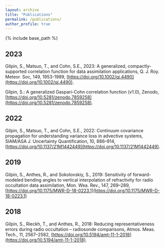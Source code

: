 ```yaml
---
layout: archive
title: "Publications"
permalink: /publications/
author_profile: true
---
```


{% include base_path %}

2023
------
Gilpin, S., Matsuo, T., and Cohn, S.E., 2023: A generalized, compactly-supported correlation function for data assimilation applications, Q. J. Roy. Meteor. Soc, 149, 1953-1989, [https://doi.org/10.1002/qj.4490](https://doi.org/10.1002/qj.4490).

Gilpin, S.: A generalized Gaspari-Cohn correlation function (v1.0), Zenodo, [https://doi.org/10.5281/zenodo.7859258](https://doi.org/10.5281/zenodo.7859258).

2022
------
Gilpin, S., Matsuo, T., and Cohn, S.E., 2022: Continuum covariance propagation for understanding variance loss in advective systems, SIAM/ASA J. Uncertainty Quantification, 10, 886–914, [https://doi.org/10.1137/21M1442449](https://doi.org/10.1137/21M1442449).


2019
------
Gilpin, S., Anthes, R., and Sokolovskiy, S., 2019: Sensitivity of forward-modeled bending angles to vertical interpolation of refractivity for radio occultation data assimilation, Mon. Wea. Rev., 147, 269–289, [https://doi.org/10.1175/MWR-D-18-0223.1](https://doi.org/10.1175/MWR-D-18-0223.1)


2018
------
Gilpin, S., Rieckh, T., and Anthes, R., 2018: Reducing representativeness errors during radio occultation – radiosonde comparisons, Atmos. Meas. Tech., 11, 2567–2582, [https://doi.org/10.5194/amt-11-1-2018](https://doi.org/10.5194/amt-11-1-2018).
